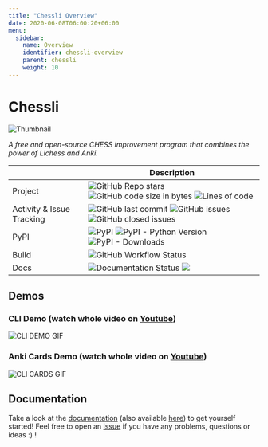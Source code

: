 ```yaml
---
title: "Chessli Overview"
date: 2020-06-08T06:00:20+06:00
menu:
  sidebar:
    name: Overview
    identifier: chessli-overview
    parent: chessli
    weight: 10
---
```




# Chessli
![Thumbnail](https://github.com/pwenker/chessli/blob/main/imgs/chessli.png?raw=true)

_A free and open-source CHESS improvement program that combines the power
of Lichess and Anki._

|  | Description |
| --- | --- |
| Project                | ![GitHub Repo stars](https://img.shields.io/github/stars/pwenker/chessli?style=social) ![GitHub code size in bytes](https://img.shields.io/github/languages/code-size/pwenker/chessli) ![Lines of code](https://img.shields.io/tokei/lines/github/pwenker/chessli)
| Activity & Issue Tracking | ![GitHub last commit](https://img.shields.io/github/last-commit/pwenker/chessli) ![GitHub issues](https://img.shields.io/github/issues-raw/pwenker/chessli) ![GitHub closed issues](https://img.shields.io/github/issues-closed-raw/pwenker/chessli)  |
| PyPI                      | ![PyPI](https://img.shields.io/pypi/v/chessli)                                                                                                                                  ![PyPI - Python Version](https://img.shields.io/pypi/pyversions/chessli) ![PyPI - Downloads](https://img.shields.io/pypi/dm/chessli) |
| Build                     | ![GitHub Workflow Status](https://img.shields.io/github/workflow/status/pwenker/chessli/CI) |
| Docs | ![Documentation Status](https://img.shields.io/badge/Docs-live-green) ![](https://img.shields.io/badge/Tutorial-active-brightgreen) |


## Demos

### CLI Demo (watch whole video on [Youtube](https://www.youtube.com/embed/XbD71Kq7cx4))

![CLI DEMO GIF](https://github.com/pwenker/chessli/blob/main/imgs/chessli_cli_demo.gif?raw=true)

### Anki Cards Demo (watch whole video on [Youtube](https://www.youtube.com/embed/aj-FqJhPyyA))

![CLI CARDS GIF](https://github.com/pwenker/chessli/blob/main/imgs/chessli_cards_demo.gif?raw=true)

## Documentation
Take a look at the [documentation](https://www.pwenker.com/chessli) (also available [here](https://www.pwenker.com/posts/chess/chessli/home/)) to get yourself started!
Feel free to open an [issue](https://github.com/pwenker/chessli/issues/new) if you have any problems, questions or ideas :) !
